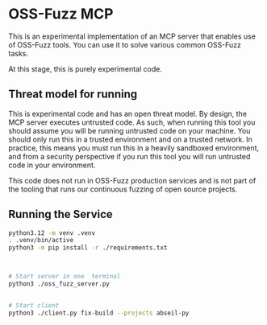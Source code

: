 # OSS-Fuzz MCP

This is an experimental implementation of an MCP server that enables use of
OSS-Fuzz tools. You can use it to solve various common OSS-Fuzz tasks.

At this stage, this is purely experimental code.


## Threat model for running

This is experimental code and has an open threat model. By design, the MCP server
executes untrusted code. As such, when running this tool you
should assume you will be running untrusted code on your machine. You should
only run this in a trusted environment and on a trusted network. In practice,
this means you must run this in a heavily sandboxed environment, and from a
security perspective if you run this tool you will run untrusted code in
your environment.

This code does not run in OSS-Fuzz production services and is not part of the
tooling that runs our continuous fuzzing of open source projects.

## Running the Service

```sh
python3.12 -m venv .venv
. .venv/bin/active
python3 -m pip install -r ./requirements.txt



# Start server in one  terminal
python3 ./oss_fuzz_server.py


# Start client
python3 ./client.py fix-build --projects abseil-py
```
